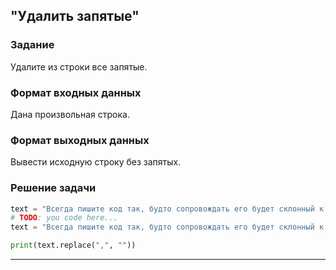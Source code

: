 ## "Удалить запятые"

### Задание

Удалите из строки все запятые.

### Формат входных данных

Дана произвольная строка.

### Формат выходных данных

Вывести исходную строку без запятых.

### Решение задачи

```python
text = "Всегда пишите код так, будто сопровождать его будет склонный к насилию психопат, который знает, где вы живете."
# TODO: you code here...
text = "Всегда пишите код так, будто сопровождать его будет склонный к насилию психопат, который знает, где вы живете."

print(text.replace(",", ""))
```

---

